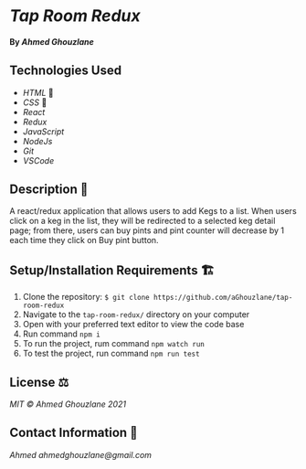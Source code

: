 # _Tap Room Redux_

#### By _Ahmed Ghouzlane_

## Technologies Used

- _HTML_ 📝
- _CSS_ 🎨
- _React_
- _Redux_
- _JavaScript_
- _NodeJs_
- _Git_
- _VSCode_

## Description 📜

A react/redux application that allows users to add Kegs to a list. When users click on a keg in the list, they will be redirected to a selected keg detail page; from there, users can buy pints and pint counter will decrease by 1 each time they click on Buy pint button.

## Setup/Installation Requirements 🏗

1. Clone the repository: `$ git clone https://github.com/aGhouzlane/tap-room-redux`
2. Navigate to the `tap-room-redux/` directory on your computer
3. Open with your preferred text editor to view the code base
4. Run command `npm i` 
5. To run the project, rum command `npm watch run`
6. To test the project, run command `npm run test`


## License ⚖

_MIT © Ahmed Ghouzlane 2021_

## Contact Information 🤳

_Ahmed ahmedghouzlane@gmail.com_